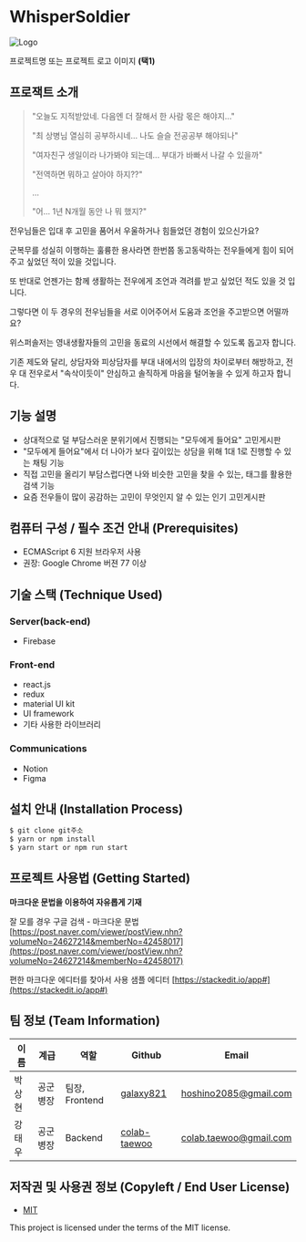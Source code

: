 # WhisperSoldier

![Logo](https://logosbynick.com/wp-content/uploads/2018/03/final-logo-example.png)

프로젝트명 또는 프로젝트 로고 이미지 **(택1)**


## 프로잭트 소개

>
> "오늘도 지적받았네. 다음엔 더 잘해서 한 사람 몫은 해야지..."
> 
> "최 상병님 열심히 공부하시네... 나도 슬슬 전공공부 해야되나"
> 
> "여자친구 생일이라 나가봐야 되는데... 부대가 바빠서 나갈 수 있을까"
> 
> "전역하면 뭐하고 살아야 하지??"
>
> ...
>
> "어... 1년 N개월 동안 나 뭐 했지?"
>

전우님들은 입대 후 고민을 품어서 우울하거나 힘들었던 경험이 있으신가요?

군복무를 성실히 이행하는 훌륭한 용사라면 한번쯤 동고동락하는 전우들에게 힘이 되어 주고 싶었던 적이 있을 것입니다. 

또 반대로 언젠가는 함께 생활하는 전우에게 조언과 격려를 받고 싶었던 적도 있을 것
입니다.

그렇다면 이 두 경우의 전우님들을 서로 이어주어서 도움과 조언을 주고받으면 어떨까요?

위스퍼솔저는 영내생활자들의 고민을 동료의 시선에서 해결할 수 있도록 돕고자 합니다.

기존 제도와 달리, 상담자와 피상담자를 부대 내에서의 입장의 차이로부터 해방하고, 전우 대 전우로서 "속삭이듯이" 안심하고 솔직하게 마음을 털어놓을 수 있게 하고자 합니다.

## 기능 설명
- 상대적으로 덜 부담스러운 분위기에서 진행되는 "모두에게 들어요" 고민게시판
- "모두에게 들어요"에서 더 나아가 보다 깊이있는 상담을 위해 1대 1로 진행할 수 있는 채팅 기능
- 직접 고민을 올리기 부담스럽다면 나와 비슷한 고민을 찾을 수 있는, 태그를 활용한 검색 기능
- 요즘 전우들이 많이 공감하는 고민이 무엇인지 알 수 있는 인기 고민게시판

## 컴퓨터 구성 / 필수 조건 안내 (Prerequisites)
- ECMAScript 6 지원 브라우저 사용
- 권장: Google Chrome 버젼 77 이상

## 기술 스택 (Technique Used)

### Server(back-end)
- Firebase

### Front-end
- react.js
- redux
- material UI kit
- UI framework
- 기타 사용한 라이브러리

### Communications
- Notion
- Figma

## 설치 안내 (Installation Process)

```bash
$ git clone git주소
$ yarn or npm install
$ yarn start or npm run start
```

## 프로젝트 사용법 (Getting Started)

**마크다운 문법을 이용하여 자유롭게 기재**

잘 모를 경우
구글 검색 - 마크다운 문법
[https://post.naver.com/viewer/postView.nhn?volumeNo=24627214&memberNo=42458017](https://post.naver.com/viewer/postView.nhn?volumeNo=24627214&memberNo=42458017)

편한 마크다운 에디터를 찾아서 사용
샘플 에디터 [https://stackedit.io/app#](https://stackedit.io/app#)

## 팀 정보 (Team Information)

이름 | 계급 | 역할 | Github | Email
------ | ----- | ----- | -------- | ----
박상현 | 공군 병장 | 팀장, Frontend | [galaxy821](https://github.com/galaxy821) | hoshino2085@gmail.com
강태우 | 공군 병장 | Backend | [colab-taewoo](https://github.com/colab-taewoo) | colab.taewoo@gmail.com

## 저작권 및 사용권 정보 (Copyleft / End User License)

- [MIT](https://github.com/osam2020-WEB/Sample-ProjectName-TeamName/blob/master/license.md)

This project is licensed under the terms of the MIT license.    
